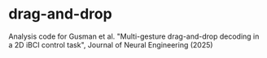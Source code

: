 # drag-and-drop
Analysis code for Gusman et al. "Multi-gesture drag-and-drop decoding in a 2D iBCI control task", Journal of Neural Engineering (2025)
